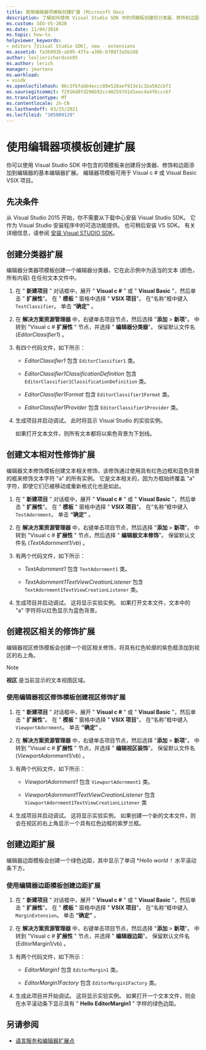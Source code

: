 ```yaml
---
title: 使用编辑器项模板创建扩展 |Microsoft Docs
description: 了解如何使用 Visual Studio SDK 中的项模板创建将分类器、修饰和边距添加到编辑器的基本编辑器扩展。
ms.custom: SEO-VS-2020
ms.date: 11/04/2016
ms.topic: how-to
helpviewer_keywords:
- editors [Visual Studio SDK], new - extensions
ms.assetid: fa3b993b-ab95-47fa-a38b-b788f3a5b2d8
author: leslierichardson95
ms.author: lerich
manager: jmartens
ms.workload:
- vssdk
ms.openlocfilehash: 06c3fbfabb4eccc08e528aef913e1c1ba502cbf1
ms.sourcegitcommit: f2916d8fd296b92cc402597d1d1eecda4f6cccbf
ms.translationtype: MT
ms.contentlocale: zh-CN
ms.lasthandoff: 03/25/2021
ms.locfileid: "105089129"
---
```

# <a name="create-an-extension-with-an-editor-item-template"></a>使用编辑器项模板创建扩展
你可以使用 Visual Studio SDK 中包含的项模板来创建将分类器、修饰和边距添加到编辑器的基本编辑器扩展。 编辑器项模板可用于 Visual c # 或 Visual Basic VSIX 项目。

## <a name="prerequisites"></a>先决条件
 从 Visual Studio 2015 开始，你不需要从下载中心安装 Visual Studio SDK。 它作为 Visual Studio 安装程序中的可选功能提供。 也可稍后安装 VS SDK。 有关详细信息，请参阅 [安装 Visual STUDIO SDK](../extensibility/installing-the-visual-studio-sdk.md)。

## <a name="create-a-classifier-extension"></a>创建分类器扩展
 编辑器分类器项模板创建一个编辑器分类器，它在此示例中为适当的文本 (颜色，所有内容) 在任何文本文件中。

1. 在 " **新建项目** " 对话框中，展开 " **Visual c #** " 或 " **Visual Basic** "，然后单击 " **扩展性**"。 在 " **模板** " 窗格中选择 " **VSIX 项目**"。 在“名称”框中键入 `TestClassifier`。  单击 **“确定”** 。

2. 在 **解决方案资源管理器** 中，右键单击项目节点，然后选择 "**添加**  >  **新项**"。 中转到 "Visual c # **扩展性** " 节点，并选择 " **编辑器分类器**"。 保留默认文件名 (*EditorClassifier1*) 。

3. 有四个代码文件，如下所示：

    - *EditorClassifier1* 包含 `EditorClassifier1` 类。

    - *EditorClassifier1ClassificationDefinition* 包含 `EditorClassifier1ClassificationDefinition` 类。

    - *EditorClassifier1Format* 包含 `EditorClassifier1Format`  类。

    - *EditorClassifier1Provider* 包含 `EditorClassifier1Provider` 类。

4. 生成项目并启动调试。 此时将显示 Visual Studio 的实验实例。

     如果打开文本文件，则所有文本都将以紫色背景为下划线。

## <a name="create-a-text-relative-adornment-extension"></a>创建文本相对性修饰扩展
 编辑器文本修饰模板创建文本相关修饰，该修饰通过使用具有红色边框和蓝色背景的框来修饰文本字符 "a" 的所有实例。 它是文本相关的，因为方框始终覆盖 "a" 字符，即使它们已被移动或重新格式化也是如此。

1. 在 " **新建项目** " 对话框中，展开 " **Visual c #** " 或 " **Visual Basic** "，然后单击 " **扩展性**"。 在 " **模板** " 窗格中选择 " **VSIX 项目**"。 在“名称”框中键入 `TestAdornment`。  单击 **“确定”** 。

2. 在 **解决方案资源管理器** 中，右键单击项目节点，然后选择 "**添加**  >  **新项**"。 中转到 "Visual c # **扩展性** " 节点，然后选择 " **编辑器文本修饰**"。 保留默认文件名 (*TextAdornment1/vb*) 。

3. 有两个代码文件，如下所示：

    - *TextAdornment1* 包含 `TextAdornment1` 类。

    - *TextAdornment1TextViewCreationListener* 包含 `TextAdornment1TextViewCreationListener` 类。

4. 生成项目并启动调试。 这将显示实验实例。 如果打开文本文件，文本中的 "a" 字符将以红色显示为蓝色背景。

## <a name="create-a-viewport-relative-adornment-extension"></a>创建视区相关的修饰扩展
 编辑器视区修饰模板会创建一个视区相关修饰，将具有红色轮廓的紫色框添加到视区的右上角。

> [!NOTE]
> **视区** 是当前显示的文本视图区域。

### <a name="to-create-a-viewport-adornment-extension-by-using-the-editor-viewport-adornment-template"></a>使用编辑器视区修饰模板创建视区修饰扩展

1. 在 " **新建项目** " 对话框中，展开 " **Visual c #** " 或 " **Visual Basic** "，然后单击 " **扩展性**"。 在 " **模板** " 窗格中选择 " **VSIX 项目**"。 在“名称”框中键入 `ViewportAdornment`。  单击 **“确定”** 。

2. 在 **解决方案资源管理器** 中，右键单击项目节点，然后选择 "**添加**  >  **新项**"。 中转到 "Visual c # **扩展性** " 节点，并选择 " **编辑视区装饰**"。 保留默认文件名 (*ViewportAdornment1/vb*) 。

3. 有两个代码文件，如下所示：

    - *ViewportAdornment1* 包含 `ViewportAdornment1` 类。

    - *ViewportAdornment1TextViewCreationListener* 包含 `ViewportAdornment1TextViewCreationListener` 类

4. 生成项目并启动调试。 这将显示实验实例。 如果创建一个新的文本文件，则会在视区的右上角显示一个具有红色边框的紫罗兰框。

## <a name="create-a-margin-extension"></a>创建边距扩展
 编辑器边距模板会创建一个绿色边距，其中显示了单词 **Hello world！* 水平滚动条下方。

### <a name="to-create-a-margin-extension-by-using-the-editor-margin-template"></a>使用编辑器边距模板创建边距扩展

1. 在 " **新建项目** " 对话框中，展开 " **Visual c #** " 或 " **Visual Basic** "，然后单击 " **扩展性**"。 在 " **模板** " 窗格中选择 " **VSIX 项目**"。 在“名称”框中键入 `MarginExtension`。  单击 **“确定”** 。

2. 在 **解决方案资源管理器** 中，右键单击项目节点，然后选择 "**添加**  >  **新项**"。 中转到 "Visual c # **扩展性** " 节点，并选择 " **编辑器边距**"。 保留默认文件名 (EditorMargin1/vb) 。

3. 有两个代码文件，如下所示：

    - *EditorMargin1* 包含 `EditorMargin1` 类。

    - *EditorMargin1Factory* 包含 `EditorMargin1Factory` 类。

4. 生成此项目并开始调试。 这将显示实验实例。 如果打开一个文本文件，则会在水平滚动条下显示具有 " **Hello EditorMargin1** " 字样的绿色边距。

## <a name="see-also"></a>另请参阅
- [语言服务和编辑器扩展点](../extensibility/language-service-and-editor-extension-points.md)
